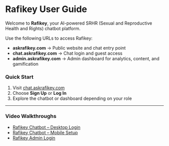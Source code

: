 # Rafikey User Guide

Welcome to **Rafikey**, your AI-powered SRHR (Sexual and Reproductive Health and Rights) chatbot platform.

Use the following URLs to access Rafikey:
- **askrafikey.com** → Public website and chat entry point  
- **chat.askrafikey.com** → Chat login and guest access  
- **admin.askrafikey.com** → Admin dashboard for analytics, content, and gamification

### Quick Start
1. Visit [chat.askrafikey.com](https://chat.askrafikey.com)
2. Choose **Sign Up** or **Log In**
3. Explore the chatbot or dashboard depending on your role

---

### Video Walkthroughs
- [Rafikey Chatbot – Desktop Login](https://drive.google.com/file/d/1vXzhHQhL8QVyGbLnCwJLUBNrvSZ14768/view)
- [Rafikey Chatbot – Mobile Setup](https://drive.google.com/file/d/1bnHk5b3-E-1EqCbdj0mR-jOhoRKC5gGB/view)
- [Rafikey Admin Login](https://drive.google.com/file/d/17TNt35CkR-pn1wF9QJW5dmDgJPienuKZ/view)
